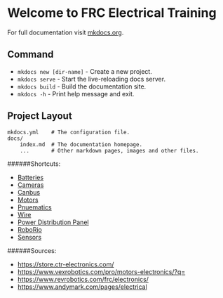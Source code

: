 # Welcome to FRC Electrical Training

For full documentation visit [mkdocs.org](https://www.mkdocs.org).

## Command

* `mkdocs new [dir-name]` - Create a new project.
* `mkdocs serve` - Start the live-reloading docs server.
* `mkdocs build` - Build the documentation site.
* `mkdocs -h` - Print help message and exit.

## Project Layout

    mkdocs.yml    # The configuration file.
    docs/
        index.md  # The documentation homepage.
        ...       # Other markdown pages, images and other files.

######Shortcuts:
- [Batteries](Battery/Batteries.md)
- [Cameras](Cameras/Cameras.md)
- [Canbus](Canbus/Canbus.md)
- [Motors](Motors/Motors.md)
- [Pnuematics](Pneumatics/Pneumatics.md)
- [Wire](Power/Wire.md)
- [Power Distribution Panel](Power/Power.md)
- [RoboRio](RoboRio/RoboRio.md)
- [Sensors](Sensors/Sensors.md)

######Sources:
- https://store.ctr-electronics.com/
- https://www.vexrobotics.com/pro/motors-electronics/?q=
- https://www.revrobotics.com/frc/electronics/
- https://www.andymark.com/pages/electrical